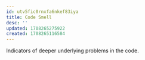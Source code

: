 ```yaml
---
id: utv5fic0rnxfa6nkef83iya
title: Code Smell
desc: ''
updated: 1708265275922
created: 1708265116584
---
```


Indicators of deeper underlying problems in the code.

